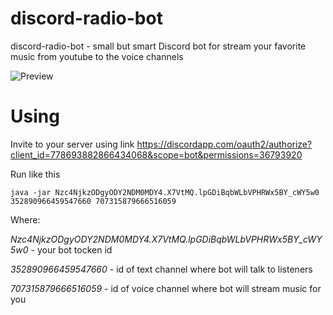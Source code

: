 # discord-radio-bot
discord-radio-bot - small but smart Discord bot for stream your favorite music from youtube to the voice channels

![Preview](https://drive.google.com/uc?export=download&id=1bQ0LctDqiiJLQKM2k_WIwwi3WRMXDcIW)

# Using
Invite to your server using link
https://discordapp.com/oauth2/authorize?client_id=778693882866434068&scope=bot&permissions=36793920

Run like this

```java -jar Nzc4NjkzODgyODY2NDM0MDY4.X7VtMQ.lpGDiBqbWLbVPHRWx5BY_cWY5w0 352890966459547660 707315879666516059```

Where:

*Nzc4NjkzODgyODY2NDM0MDY4.X7VtMQ.lpGDiBqbWLbVPHRWx5BY_cWY5w0* - your bot tocken id

*352890966459547660* - id of text channel where bot will talk to listeners

*707315879666516059* - id of voice channel where bot will stream music for you
